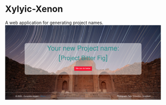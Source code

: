 # Xylyic-Xenon
A web application for generating project names.
![First image](https://github.com/HackerBuddy229/Xylyic-Xenon/blob/master/misc/DeepinScreenshot_select-area_20200203105430.png?raw=true)

